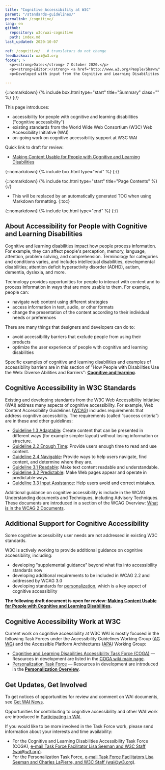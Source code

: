 ```yaml
---
title: "Cognitive Accessibility at W3C"
parent: "/standards-guidelines/"
permalink: /cognitive/
lang: en
github:
  repository: w3c/wai-cognitive
  path: index.md
last_updated: 2020-10-07  
  
ref: /cognitive/   # translators do not change 
feedbackmail: wai@w3.org
footer: >
  <p><strong>Date:</strong> 7 October 2020.</p>
  <p><strong>Editor:</strong> <a href="http://www.w3.org/People/Shawn/">Shawn Lawton Henry</a>. Contributors: Steve Lee and <a href="http://www.w3.org/People/shadi/">Shadi Abou-Zahra</a>.</p>
  <p>Developed with input from the Cognitive and Learning Disabilities Accessibility Task Force (<a href="https://www.w3.org/WAI/PF/cognitive-a11y-tf/">COGA</a>). Developed with support of the <a href="http://www.easyreading.eu/">Easy Reading Project</a>, a European Commission (EC) co-funded project, Horizon 2020 Program (780529).<p>

---
```


{::nomarkdown}
{% include box.html type="start" title="Summary" class="" %}
{:/}

This page introduces:
* accessibility for people with cognitive and learning disabilities ("cognitive accessibility")
* existing standards from the World Wide Web Consortium (W3C) Web Accessibility Initiative (WAI)
* on-going work on cognitive accessibility support at W3C WAI

Quick link to draft for review:
* [Making Content Usable for People with Cognitive and Learning Disabilities](https://www.w3.org/TR/coga-usable/)

{::nomarkdown}
{% include box.html type="end" %}
{:/}

{::nomarkdown}
{% include toc.html type="start" title="Page Contents" %}
{:/}

- This will be replaced by an automatically generated TOC when using Markdown formatting.
{:toc}

{::nomarkdown}
{% include toc.html type="end" %}
{:/}

## About Accessibility for People with Cognitive and Learning Disabilities

Cognitive and learning disabilities impact how people process information. For example, they can affect people's perception, memory, language, attention, problem solving, and comprehension. Terminology for categories and conditions varies, and includes intellectual disabilities, developmental disabilities; attention deficit hyperactivity disorder (ADHD), autism, dementia, dyslexia, and more.

Technology provides opportunities for people to interact with content and to process information in ways that are more usable to them. For example, people can:
* navigate web content using different strategies
* access information in text, audio, or other formats
* change the presentation of the content according to their individual needs or preferences

There are many things that designers and developers can do to:
*  avoid accessibility barriers that exclude people from using their products
* optimize the user experience of people with cognitive and learning disabilities

Specific examples of cognitive and learning disabilities and examples of accessibility barriers are in this section of "How People with Disabilities Use the Web: Diverse Abilities and Barriers": **[Cognitive and learning](https://www.w3.org/WAI/people-use-web/abilities-barriers/#cognitive)**.

## Cognitive Accessibility in W3C Standards

Existing and developing standards from the W3C Web Accessibility Initiative (WAI) address many aspects of cognitive accessibility. For example, Web Content Accessibility Guidelines ([WCAG](https://www.w3.org/WAI/standards-guidelines/wcag/)) includes requirements that address cognitive accessibility. The requirements (called “success criteria”) are in these and other guidelines:

* [Guideline 1.3 Adaptable](https://www.w3.org/WAI/WCAG21/Understanding/adaptable): Create content that can be presented in different ways (for example simpler layout) without losing information or structure.
* [Guideline 2.2 Enough Time](https://www.w3.org/WAI/WCAG21/Understanding/enough-time): Provide users enough time to read and use content.
* [Guideline 2.4 Navigable](https://www.w3.org/WAI/WCAG21/Understanding/navigable): Provide ways to help users navigate, find content, and determine where they are.
* [Guideline 3.1 Readable](https://www.w3.org/WAI/WCAG21/Understanding/readable): Make text content readable and understandable.
* [Guideline 3.2 Predictable](https://www.w3.org/WAI/WCAG21/Understanding/predictable): Make Web pages appear and operate in predictable ways.
* [Guideline 3.3 Input Assistance](https://www.w3.org/WAI/WCAG21/Understanding/input-assistance): Help users avoid and correct mistakes.

Additional guidance on cognitive accessibility is include in the WCAG Understanding documents and Techniques, including Advisory Techniques. These documents are introduced in a section of the WCAG Overview: [What is in the WCAG 2 Documents](https://www.w3.org/WAI/standards-guidelines/wcag/#whatis2).

## Additional Support for Cognitive Accessibility

Some cognitive accessibility user needs are not addressed in existing W3C standards.

W3C is actively working to provide additional guidance on cognitive accessibility, including:

* developing "supplemental guidance" beyond what fits into accessibility standards now
* developing additional requirements to be included in WCAG 2.2 and addressed by WCAG 3.0
* developing standards for [personalization](https://www.w3.org/WAI/personalization/), which is a key aspect of cognitive accessibility

**The following draft document is open for review: [Making Content Usable for People with Cognitive and Learning Disabilities](https://www.w3.org/TR/coga-usable/).**

## Cognitive Accessibility Work at W3C

Current work on cognitive accessibility at W3C WAI is mostly focused in the following Task Forces under the Accessibility Guidelines Working Group ([AG WG](https://www.w3.org/WAI/GL/)) and the Accessible Platform Architectures ([APA](https://www.w3.org/WAI/APA/)) Working Group:

* [Cognitive and Learning Disabilities Accessibility Task Force (COGA)](https://www.w3.org/WAI/PF/cognitive-a11y-tf/) &mdash; Resources in development are listed in the [COGA wiki main page](https://www.w3.org/WAI/PF/cognitive-a11y-tf/wiki/Main_Page).
* [Personalization Task Force](https://www.w3.org/WAI/APA/task-forces/personalization/) &mdash; Resources in development are introduced in the **[Personalization Overview](https://www.w3.org/WAI/personalization/)**.

## Get Updates, Get Involved

To get notices of opportunities for review and comment on WAI documents, see [Get WAI News](https://www.w3.org/WAI/news/subscribe/).

Opportunities for contributing to cognitive accessibility and other WAI work are introduced in [Participating in WAI](https://www.w3.org/WAI/about/participating/).

If you would like to be more involved in the Task Force work, please send information about your interests and time availability:

* For the Cognitive and Learning Disabilities Accessibility Task Force (COGA), [e-mail Task Force Facilitator Lisa Seeman and W3C Staff (wai@w3.org)](mailto:lisa.seeman@zoho.com,stevelee@w3.org?cc=wai@w3.org&subject=Cognitive%20Accessibility%20Task%20Force%20Enquiry).
* For the Personalization Task Force, [e-mail Task Force Facilitators Lisa Seeman and Charles LaPierre, and W3C Staff (wai@w3.org)](mailto:lisa.seeman@zoho.com,charlesl@benetech.org,ran@w3.org?cc=wai@w3.org&subject=Personalization%20Task%20Force%20Enquiry).
